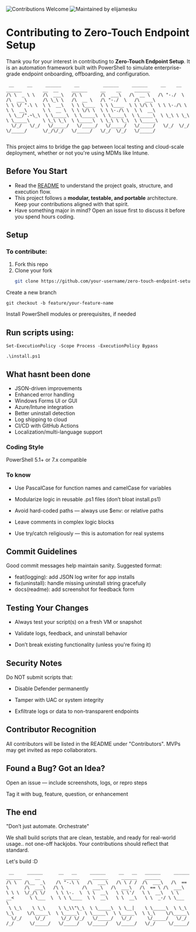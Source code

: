 ![Contributions Welcome](https://img.shields.io/badge/Contributions-Welcome-orange?style=flat-square&logo=github)
![Maintained by elijamesku](https://img.shields.io/badge/Maintainer-elijamesku-blueviolet?style=flat-square&logo=github)

# Contributing to Zero-Touch Endpoint Setup

Thank you for your interest in contributing to **Zero-Touch Endpoint Setup**. It is an automation framework built with PowerShell to simulate enterprise-grade endpoint onboarding, offboarding, and configuration. 
``` 
 __     __     ______     __         ______     ______     __    __     ______        __  __     ______     __    __     ______    
/\ \  _ \ \   /\  ___\   /\ \       /\  ___\   /\  __ \   /\ "-./  \   /\  ___\      /\ \_\ \   /\  __ \   /\ "-./  \   /\  ___\   
\ \ \/ ".\ \  \ \  __\   \ \ \____  \ \ \____  \ \ \/\ \  \ \ \-./\ \  \ \  __\      \ \  __ \  \ \ \/\ \  \ \ \-./\ \  \ \  __\   
 \ \__/".~\_\  \ \_____\  \ \_____\  \ \_____\  \ \_____\  \ \_\ \ \_\  \ \_____\     \ \_\ \_\  \ \_____\  \ \_\ \ \_\  \ \_____\ 
  \/_/   \/_/   \/_____/   \/_____/   \/_____/   \/_____/   \/_/  \/_/   \/_____/      \/_/\/_/   \/_____/   \/_/  \/_/   \/_____/ 
                                                                                                                                   

```
This project aims to bridge the gap between local testing and cloud-scale deployment, whether or not you're using MDMs like Intune.



## Before You Start

- Read the [README](./README.md) to understand the project goals, structure, and execution flow.
- This project follows a **modular, testable, and portable** architecture. Keep your contributions aligned with that spirit.
- Have something major in mind? Open an issue first to discuss it before you spend hours coding.


## Setup

### To contribute:

1. Fork this repo
2. Clone your fork  
   ```bash
   git clone https://github.com/your-username/zero-touch-endpoint-setup.git
Create a new branch
```
git checkout -b feature/your-feature-name
```
Install PowerShell modules or prerequisites, if needed

## Run scripts using:
```
Set-ExecutionPolicy -Scope Process -ExecutionPolicy Bypass
```
```
.\install.ps1
```
## What hasnt been done
- JSON-driven improvements
- Enhanced error handling
- Windows Forms UI or GUI
- Azure/Intune integration
- Better uninstall detection
- Log shipping to cloud
- CI/CD with GitHub Actions
- Localization/multi-language support

### Coding Style
PowerShell 5.1+ or 7.x compatible

### To know
- Use PascalCase for function names and camelCase for variables

- Modularize logic in reusable .ps1 files (don’t bloat install.ps1)

- Avoid hard-coded paths — always use $env: or relative paths

- Leave comments in complex logic blocks

- Use try/catch religiously — this is automation for real systems

## Commit Guidelines
Good commit messages help maintain sanity. Suggested format:

- feat(logging): add JSON log writer for app installs
- fix(uninstall): handle missing uninstall string gracefully  
- docs(readme): add screenshot for feedback form

## Testing Your Changes
- Always test your script(s) on a fresh VM or snapshot

- Validate logs, feedback, and uninstall behavior

- Don’t break existing functionality (unless you're fixing it)

## Security Notes
Do NOT submit scripts that:

- Disable Defender permanently

- Tamper with UAC or system integrity

- Exfiltrate logs or data to non-transparent endpoints

## Contributor Recognition
All contributors will be listed in the README under "Contributors".
MVPs may get invited as repo collaborators.

## Found a Bug? Got an Idea?
Open an issue — include screenshots, logs, or repro steps

Tag it with bug, feature, question, or enhancement

## The end
"Don’t just automate. Orchestrate"

We shall build scripts that are clean, testable, and ready for real-world usage.. not one-off hackjobs. Your contributions should reflect that standard.

Let's build :D

```
 __     ______      __   __     ______     __   __   ______     ______        ______     __         ______     ______     ______   ______    
/\ \   /\__  _\    /\ "-.\ \   /\  ___\   /\ \ / /  /\  ___\   /\  == \      /\  ___\   /\ \       /\  ___\   /\  ___\   /\  == \ /\  ___\   
\ \ \  \/_/\ \/    \ \ \-.  \  \ \  __\   \ \ \'/   \ \  __\   \ \  __<      \ \___  \  \ \ \____  \ \  __\   \ \  __\   \ \  _-/ \ \___  \  
 \ \_\    \ \_\     \ \_\\"\_\  \ \_____\  \ \__|    \ \_____\  \ \_\ \_\     \/\_____\  \ \_____\  \ \_____\  \ \_____\  \ \_\    \/\_____\ 
  \/_/     \/_/      \/_/ \/_/   \/_____/   \/_/      \/_____/   \/_/ /_/      \/_____/   \/_____/   \/_____/   \/_____/   \/_/     \/_____/ 
```                                                                                                                                         

